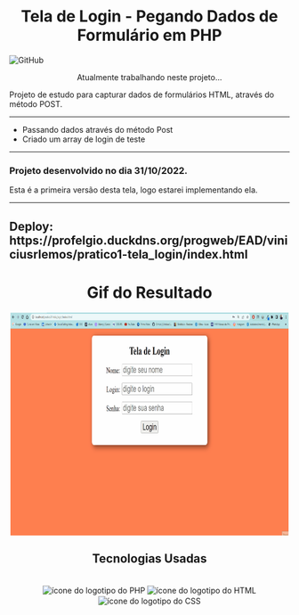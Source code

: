<h1 align="center">Tela de Login - Pegando Dados de Formulário em PHP</h1>

![GitHub](https://img.shields.io/github/license/viniciuslemos93/estudos_backend)

<p align="center">
Atualmente trabalhando neste projeto...
</p>

Projeto de estudo para capturar dados de formulários HTML, através do método POST.

<hr>

- Passando dados através do método Post
- Criado um array de login de teste

<hr>
<h3> Projeto desenvolvido no dia 31/10/2022. </h3>
Esta é a primeira versão desta tela, logo estarei implementando ela.

<hr>
<h2>Deploy: https://profelgio.duckdns.org/progweb/EAD/viniciusrlemos/pratico1-tela_login/index.html </h2>

<h1 align="center">Gif do Resultado</h1>
<div align="center">
<img align="center" alt="Print do resultado das operações aritméticas em PHP" height="400" width="500" src="gif-projeto-tela-login.gif">
</div>
<h2 align="center">Tecnologias Usadas</h2>
<div align="center">
     <div style="display: inline_block margin-left:auto margin-rigth:auto"><br>       
       <img align="center" alt="ícone do logotipo do PHP" height="40 widht="50" src="https://cdn.jsdelivr.net/gh/devicons/devicon/icons/php/php-original.svg" />
       <img align="center" alt="ícone do logotipo do HTML" height="40 widht="50" src="https://cdn.jsdelivr.net/gh/devicons/devicon/icons/html5/html5-plain-wordmark.svg" />
       <img align="center" alt="ícone do logotipo do CSS" height="40 widht="50" src="https://cdn.jsdelivr.net/gh/devicons/devicon/icons/css3/css3-plain-wordmark.svg" />
    </div>
</div>
